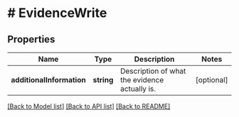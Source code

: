 # # EvidenceWrite

## Properties

Name | Type | Description | Notes
------------ | ------------- | ------------- | -------------
**additionalInformation** | **string** | Description of what the evidence actually is. | [optional]

[[Back to Model list]](../../README.md#models) [[Back to API list]](../../README.md#endpoints) [[Back to README]](../../README.md)
